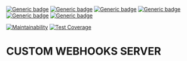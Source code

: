 [![Generic badge](https://img.shields.io/badge/Licence-MIT-yellow.svg)](https://opensource.org/licenses/MIT)
[![Generic badge](https://img.shields.io/badge/Made&#32;With-&#10084;&#32;&#64;&#32;TheAbstractConnection-red.svg)](https://github.com/french_museums)
[![Generic badge](https://img.shields.io/badge/Website-UP-green.svg)](https://musees-francais.theabstractconnection.com)
[![Generic badge](https://img.shields.io/badge/Build-PASSING-green.svg)]()
[![Generic badge](https://img.shields.io/badge/Use&#32;@&#32;Your&#32;Own&#32;Risks-&#9762;&#9760;&#9762;-red.svg)](https://opensource.org/licenses/MIT)
[![Generic badge](https://img.shields.io/badge/Ask&#32;Me-Anything-blue.svg)]() 

[![Maintainability](https://api.codeclimate.com/v1/badges/c79649b35f73e29a3fe8/maintainability)](https://codeclimate.com/github/theabstractconnection/webhooks-server/maintainability)
[![Test Coverage](https://api.codeclimate.com/v1/badges/c79649b35f73e29a3fe8/test_coverage)](https://codeclimate.com/github/theabstractconnection/webhooks-server/test_coverage)  

# CUSTOM WEBHOOKS SERVER